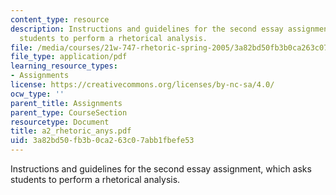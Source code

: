 ```yaml
---
content_type: resource
description: Instructions and guidelines for the second essay assignment, which asks
  students to perform a rhetorical analysis.
file: /media/courses/21w-747-rhetoric-spring-2005/3a82bd50fb3b0ca263c07abb1fbefe53_a2_rhetoric_anys.pdf
file_type: application/pdf
learning_resource_types:
- Assignments
license: https://creativecommons.org/licenses/by-nc-sa/4.0/
ocw_type: ''
parent_title: Assignments
parent_type: CourseSection
resourcetype: Document
title: a2_rhetoric_anys.pdf
uid: 3a82bd50-fb3b-0ca2-63c0-7abb1fbefe53
---
```

Instructions and guidelines for the second essay assignment, which asks students to perform a rhetorical analysis.